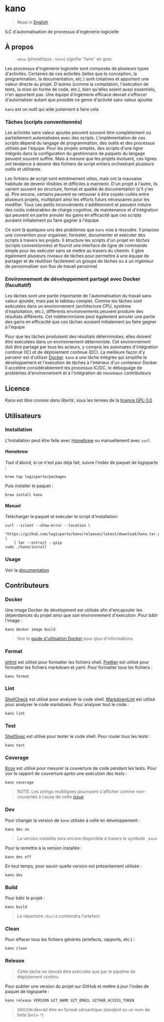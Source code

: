 # kano

> Read in [English](/docs/README.md)

ILC d'automatisation de processus d'ingénierie logicielle

## À propos

> `κάνω` (phonétique : `káno`) signifie "faire" en grec

Les processus d'ingénierie logicielle sont composés de plusieurs types d'activités. Certaines de
ces activités (telles que la conception, la programmation, la documentation, etc.) sont
créatives et apportent une valeur directe au projet. D'autres (comme la compilation, l'exécution
de tests, la mise en forme de code, etc.), bien qu'elles soient aussi essentiels, n'en apportent
pas. Une équipe d'ingénierie efficace devrait s'efforcer d'automatiser autant que possible ce
genre d'activité sans valeur ajoutée

`kano` est un outil qui aide justement à faire cela

### Tâches (scripts conventionnés)

Les activités sans valeur ajoutée peuvent souvent être complètement ou partiellement
automatisées avec des scripts. L'implémentation de ces scripts dépend du langage de
programmation, des outils et des processus utilisés par l'équipe. Pour les projets simples, des
scripts d'une ligne intégrés dans la configuration du gestionnaire de paquets du langage peuvent
souvent suffire. Mais à mesure que les projets évoluent, ces lignes ont tendance à devenir des
fichiers de script entiers orchestrant plusieurs outils et utilitaires

Les fichiers de script sont extrêmement utiles, mais ont la mauvaise habitude de devenir
illisibles et difficiles à maintenir. D'un projet à l'autre, ils varient souvent en structure,
format et qualité de documentation (s'il y'en a). Pire encore, certains peuvent se retrouver à être
copiés-collés entre plusieurs projets, multipliant ainsi les efforts futurs nécessaires pour les
modifier. Tous ces petits inconvénients s'additionnent et peuvent induire des coûts indésirables
de charge cognitive, de maintenance et d'intégration qui peuvent en partie annuler les gains en
efficacité que ces scripts auraient initialement pu faire gagner à l'équipe

Ce sont là quelques-uns des problèmes que `kano` vise à résoudre. Il propose une convention pour
organiser, formater, documenter et exécuter des scripts à travers les projets. Il structure les
scripts d'un projet en _tâches_ (scripts conventionnés) et fournit une interface de ligne de
commande simple pour les exécuter sans se mettre au travers du chemin. Il gère également
plusieurs niveaux de tâches pour permettre à une équipe de partager et de réutiliser facilement
un groupe de tâches ou à un ingénieur de personnaliser son flux de travail personnel

### Environnement de développement partagé avec Docker (facultatif)

Les tâches sont une partie importante de l'automatisation du travail sans valeur ajoutée, mais
pas le tableau complet. Comme les tâches sont exécutées dans un environnement (architecture CPU,
système d'exploitation, etc.), différents environnements peuvent produire des résultats
différents. Cet indéterminisme peut également annuler une partie des gains en efficacité que ces
tâches auraient initialement pu faire gagner à l'équipe

Pour que les tâches produisent des résultats déterministes, elles doivent être exécutées dans un
environnement déterministe. Cet environnement doit être partagé par tous les acteurs, y compris
les automates d'intégration continue (IC) et de déploiement continue (DC). La meilleure façon
d'y parvenir est d'utiliser [Docker](https://www.docker.com). `kano` a une tâche intégrée qui
simplifie le développement et l'exécution de tâches à l'intérieur d'un conteneur Docker. Il
accélère considérablement les processus IC/DC, le déboguage de problèmes d'environnement et à
l'intégration de nouveaux contributeurs

## Licence

Kano est _libre comme dans liberté_, sous les termes de la [licence GPL-3.0](/LICENSE)

## Utilisateurs

### Installation

L'Installation peut être faite avec [Homebrew](https://github.com/Homebrew/brew) ou manuellement
avec `curl`

#### Homebrew

Tout d'abord, si ce n'est pas déjà fait, suivre l'index de paquet de logisparte :

```shell
brew tap logisparte/packages
```

Puis installer le paquet :

```shell
brew install kano
```

#### Manuel

Télécharger le paquet et exécuter le script d'installation:

```shell
curl --silent --show-error --location \
  "https://github.com/logisparte/kano/releases/latest/download/kano.tar.gz" \
    | tar --extract --gzip
sudo ./kano/install
```

### Usage

Voir la [documentation](/docs/fr/usage.md)

## Contributeurs

### Docker

Une image Docker de dévelopment est utilisée afin d'encapsuler les dépendances du projet ainsi
que son environnement d'exécution. Pour bâtir l'image :

```shell
kano docker image build
```

> Voir le [guide d'utilisation Docker](/docs/fr/tasks/docker.md) pour plus d'informations

### Format

[shfmt](https://github.com/mvdan/sh) est utilisé pour formatter les fichiers shell.
[Prettier](https://github.com/prettier/prettier) est utilisé pour formatter les fichiers
markdown et yaml. Pour formatter tous les fichiers :

```shell
kano format
```

### Lint

[ShellCheck](https://github.com/koalaman/shellcheck) est utilisé pour analyser le code shell.
[MarkdownLint](https://github.com/igorshubovych/markdownlint-cli) est utilisé pour analyser le
code markdown. Pour analyser tout le code :

```shell
kano lint
```

### Test

[ShellSpec](https://github.com/shellspec/shellspec) est utilisé pour tester le code shell. Pour
rouler tous les tests :

```shell
kano test
```

### Coverage

[Kcov](https://github.com/SimonKagstrom/kcov) est utilisé pour mesurer la couverture de code
pendant les tests. Pour voir le rapport de couverture après une exécution des tests :

```shell
kano coverage
```

> NOTE: Les _strings_ multilignes pourraient s'afficher comme non-couvertes à cause de cette
> [_issue_](https://github.com/SimonKagstrom/kcov/issues/145)

### Dev

Pour changer la version de `kano` utilisée à celle en développement :

```shell
kano dev on
```

> La version installée sera encore disponible à travers le symbole `_kano`

Pour la remettre à la version installée :

```shell
kano dev off
```

En tout temps, pour savoir quelle version est présentement utilisée :

```shell
kano dev
```

### Build

Pour bâtir le projet :

```shell
kano build
```

> Le répertoire `/build` contiendra l'artefact

### Clean

Pour effacer tous les fichiers générés (artefacts, rapports, etc.) :

```shell
kano clean
```

### Release

> Cette tâche ne devrait être exécutée que par le pipeline de déploiement continu

Pour publier une version du projet sur GitHub et mettre à jour l'index de paquet de logisparte :

```shell
kano release VERSION GIT_NAME GIT_EMAIL GITHUB_ACCESS_TOKEN
```

> `VERSION` devrait être en format sémantique standard ou un nom de beta (`beta-*`)
